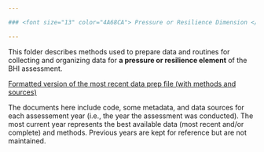 ```yaml
---

### <font size="13" color="4A68CA"> Pressure or Resilience Dimension </font> <br/>

---
```


This folder describes methods used to prepare data and routines for collecting and organizing data for **a pressure or resilience element** of the BHI assessment.

[Formatted version of the most recent data prep file (with methods and sources)](https://github.com/OHI-Baltic/bhi-prep/tree/master/prep/PRSS/illegal_oil/v2021/illegal_oil_prep.md)

The documents here include code, some metadata, and data sources for each assessement year (i.e., the year the assessment was conducted). The most current year represents the best available data (most recent and/or complete) and methods. Previous years are kept for reference but are not maintained.
